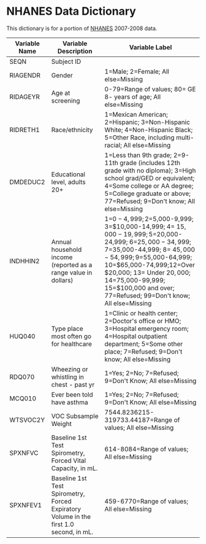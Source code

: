 NHANES Data Dictionary
=========
This dictionary is for a portion of [NHANES](http://www.cdc.gov/nchs/nhanes.htm) 2007-2008 data.

| Variable Name | Variable Description | Variable Label |
|---------------|----------------------|----------------|
|SEQN           |Subject ID            |                |
|RIAGENDR       |Gender                |1=Male; 2=Female; All else=Missing |
|RIDAGEYR       |Age at screening      |0-79=Range of values; 80= GE 8- years of age; All else=Missing|
|RIDRETH1       |Race/ethnicity        |1=Mexican American; 2=Hispanic; 3=Non-Hispanic White; 4=Non-Hispanic Black; 5=Other Race, including multi-racial; All else=Missing|
|DMDEDUC2       |Educational level, adults 20+|1=Less than 9th grade; 2=9-11th grade (includes 12th grade with no diploma); 3=High school grad/GED or equivalent; 4=Some college or AA degree; 5=College graduate or above; 77=Refused; 9=Don't know; All else=Missing|
|INDHHIN2       |Annual household income (reported as a range value in dollars)|1=$0-4,999; 2=$5,000-9,999; 3=$10,000-14,999; 4= $15,000-19,999; 5=$20,000-24,999; 6=$25,000-34,999; 7=$35,000-44,999; 8= $45,000-54,999; 9=$55,000-64,999; 10=$65,000-74,999;12=Over $20,000; 13= Under $20,000; 14=$75,000-99,999; 15=$100,000 and over; 77=Refused; 99=Don't know; All else=Missing|
|HUQ040         |Type place most often go for healthcare|1=Clinic or health center; 2=Doctor's office or HMO; 3=Hospital emergency room; 4=Hospital outpatient department; 5=Some other place; 7=Refused; 9=Don't know; All else=Missing|
|RDQ070          |Wheezing or whistling in chest - past yr|1=Yes; 2=No; 7=Refused; 9=Don't Know; All else=Missing|
|MCQ010          |Ever been told have asthma |1=Yes; 2=No; 7=Refused; 9=Don't Know; All else=Missing|
|WTSVOC2Y        |VOC Subsample Weight  |7544.8236215-319733.44187=Range of values; All else=Missing|
|SPXNFVC         |Baseline 1st Test Spirometry, Forced Vital Capacity, in mL.|614-8084=Range of values; All else=Missing|
|SPXNFEV1        |Baseline 1st Test Spirometry, Forced Expiratory Volume in the first 1.0 second, in mL.|459-6770=Range of values; All else=Missing|
